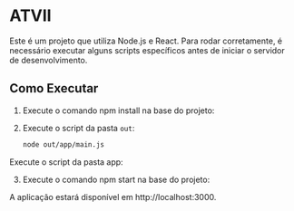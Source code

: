 # ATVII

Este é um projeto que utiliza Node.js e React. Para rodar corretamente, é necessário executar alguns scripts específicos antes de iniciar o servidor de desenvolvimento.

## Como Executar

1.  Execute o comando npm install na base do projeto:

2. Execute o script da pasta `out`:

   ```bash
   node out/app/main.js
Execute o script da pasta app:

3. Execute o comando npm start na base do projeto:


A aplicação estará disponível em http://localhost:3000.
